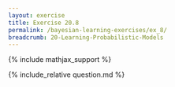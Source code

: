 ```yaml
---
layout: exercise
title: Exercise 20.8
permalink: /bayesian-learning-exercises/ex_8/
breadcrumb: 20-Learning-Probabilistic-Models
---
```


{% include mathjax_support %}

<div><i class="arrow-up loader" data-chapter="bayesian-learning-exercises" data-exercise="ex_8" data-rating="0"></i></div>
{% include_relative question.md %}

